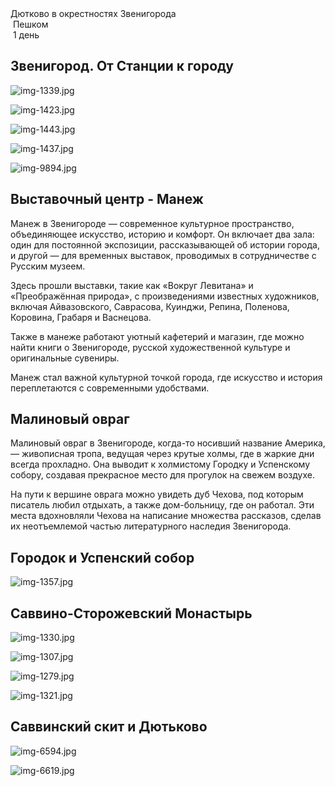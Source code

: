 
<link rel="stylesheet" href="../assets-custom/css/style-markdown.css">
<div class="cover-container" style="background-image: url('gorodok-1600.jpg');">
	<div class="cover-text">
		<div class="cover-title">
            Дютково в окрестностях Звенигорода
        </div>
		<div class="cover-description">
			<div>
                <img class="cover-icon" src="../assets-custom/icon-footsteps.png" loading="lazy" alt="" />
                <span>Пешком</span>
            </div>
            <div>
                <img class="cover-icon" loading="lazy" src="../assets-custom/icon-time.png" alt=""  />
                <span>1 день</span>
            </div>
		</div>
	</div>
</div>

<div id="map"></div>


## Звенигород. От Станции к городу

![img-1339.jpg](../0-images/zvenigorod/img-1339.jpg)

![img-1423.jpg](../0-images/zvenigorod/img-1423.jpg)

![img-1443.jpg](../0-images/zvenigorod/img-1443.jpg)

![img-1437.jpg](../0-images/zvenigorod/img-1437.jpg)

![img-9894.jpg](../0-images/zvenigorod/img-9894.jpg)


## Выставочный центр - Манеж

Манеж в Звенигороде — современное культурное пространство, объединяющее искусство, историю и комфорт. Он включает два зала: один для постоянной экспозиции, рассказывающей об истории города, и другой — для временных выставок, проводимых в сотрудничестве с Русским музеем.

Здесь прошли выставки, такие как «Вокруг Левитана» и «Преображённая природа», с произведениями известных художников, включая Айвазовского, Саврасова, Куинджи, Репина, Поленова, Коровина, Грабаря и Васнецова.

Также в манеже работают уютный кафетерий и магазин, где можно найти книги о Звенигороде, русской художественной культуре и оригинальные сувениры.

Манеж стал важной культурной точкой города, где искусство и история переплетаются с современными удобствами.

## Малиновый овраг

Малиновый овраг в Звенигороде, когда-то носивший название Америка, — живописная тропа, ведущая через крутые холмы, где в жаркие дни всегда прохладно. Она выводит к холмистому Городку и Успенскому собору, создавая прекрасное место для прогулок на свежем воздухе.

На пути к вершине оврага можно увидеть дуб Чехова, под которым писатель любил отдыхать, а также дом-больницу, где он работал. Эти места вдохновляли Чехова на написание множества рассказов, сделав их неотъемлемой частью литературного наследия Звенигорода.


## Городок и Успенский собор

![img-1357.jpg](../0-images/zvenigorod/img-1357.jpg)



## Саввино-Сторожевский Монастырь

![img-1330.jpg](../0-images/zvenigorod-mon/img-1330.jpg)

![img-1307.jpg](../0-images/zvenigorod-mon/img-1307.jpg)

![img-1279.jpg](../0-images/zvenigorod-mon/img-1279.jpg)

![img-1321.jpg](../0-images/zvenigorod-mon/img-1321.jpg)




## Саввинский скит и Дютьково

![img-6594.jpg](../0-images/zvenigorod/img-6594.jpg)

![img-6619.jpg](../0-images/zvenigorod/img-6619.jpg)














<link href="https://api.mapbox.com/mapbox-gl-js/v3.10.0/mapbox-gl.css" rel="stylesheet">
<script src="https://api.mapbox.com/mapbox-gl-js/v3.10.0/mapbox-gl.js"></script>
<script src="https://cdn.jsdelivr.net/npm/js-yaml@4.1.0/dist/js-yaml.min.js"></script>
<script src="../assets-custom/js/cozy-journey.js"></script>
<script>architectMap({
    tracks: [{path: 'dutkovo-hike.gpx'}, {path: 'zvenigorod-bus.gpx', color: 'blue'}], 
    points: 'points.yaml',
    zoom: 7.2,
    center: [37.49433, 55.59333],
    fitDuration: 6000
});</script>